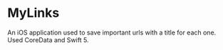 # MyLinks
An iOS application used to save important urls with a title for each one. Used CoreData and Swift 5.
